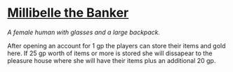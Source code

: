 # [Millibelle the Banker](https://hollowknight.wiki/w/Millibelle)

*A female human with glasses and a large backpack.*

After opening an account for 1 gp the players can store their items and gold here. If 25 gp worth of items or more is stored she will dissapear to the pleasure house where she will have their items plus an additional 20 gp.
